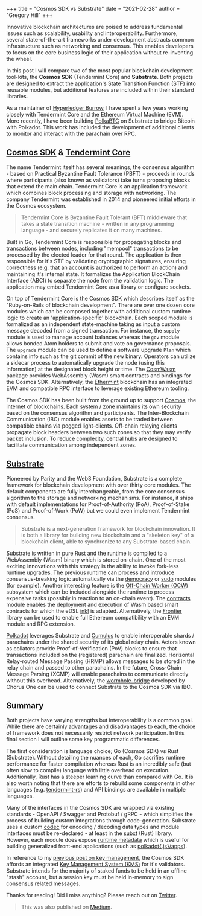 +++
title = "Cosmos SDK vs Substrate"
date = "2021-02-28"
author = "Gregory Hill"
+++

Innovative blockchain architectures are poised to address fundamental issues such as scalability, usability and interoperability. Furthermore, several state-of-the-art frameworks under development abstracts common infrastructure such as networking and consensus. This enables developers to focus on the core business logic of their application without re-inventing the wheel.

In this post I will compare two of the most popular blockchain development tool-kits, the **Cosmos SDK** (Tendermint Core) and **Substrate**. Both projects are designed to extract the application's State Transition Function (STF) into reusable modules, but additional features are included within their standard libraries.

As a maintainer of [Hyperledger Burrow](https://github.com/hyperledger/burrow), I have spent a few years working closely with Tendermint Core and the Ethereum Virtual Machine (EVM). More recently, I have been building [PolkaBTC](https://github.com/interlay/BTC-Parachain) on Substrate to bridge Bitcoin with Polkadot. This work has included the development of additional clients to monitor and interact with the parachain over RPC.

## [Cosmos SDK](https://github.com/cosmos/cosmos-sdk) & [Tendermint Core](https://github.com/tendermint/tendermint)

The name Tendermint itself has several meanings, the consensus algorithm - based on Practical Byzantine Fault Tolerance (PBFT) - proceeds in rounds where participants (also known as validators) take turns proposing blocks that extend the main chain. Tendermint Core is an application framework which combines block processing and storage with networking. The company Tendermint was established in 2014 and pioneered initial efforts in the Cosmos ecosystem.

> Tendermint Core is Byzantine Fault Tolerant (BFT) middleware that takes a state transition machine - written in any programming language - and securely replicates it on many machines.

Built in Go, Tendermint Core is responsible for propagating blocks and transactions between nodes, including "mempool" transactions to be processed by the elected leader for that round. The application is then responsible for it's STF by validating cryptographic signatures, ensuring correctness (e.g. that an account is authorized to perform an action) and maintaining it's internal state. It formalizes the Application BlockChain Interface (ABCI) to separate the node from the validation logic. The application may embed Tendermint Core as a library or configure sockets.

On top of Tendermint Core is the Cosmos SDK which describes itself as the "Ruby-on-Rails of blockchain development". There are over one dozen core modules which can be composed together with additional custom runtime logic to create an 'application-specific' blockchain. Each scoped module is formalized as an independent state-machine taking as input a custom message decoded from a signed transaction. For instance, the `supply` module is used to manage account balances whereas the `gov` module allows bonded Atom holders to submit and vote on governance proposals. The `upgrade` module can be used to define a software upgrade `Plan` which contains info such as the git commit of the new binary. Operators can utilize a sidecar process to automatically upgrade the node (using this information) at the designated block height or time. The [CosmWasm](https://github.com/CosmWasm/cosmwasm) package provides WebAssembly (Wasm) smart contracts and bindings for the Cosmos SDK. Alternatively, the [Ethermint](https://github.com/cosmos/ethermint) blockchain has an integrated EVM and compatible RPC interface to leverage existing Ethereum tooling.

The Cosmos SDK has been built from the ground up to support [Cosmos](https://cosmos.network/), the internet of blockchains. Each system / zone maintains its own security based on the consensus algorithm and participants. The Inter-Blockchain Communication (IBC) module enables assets to be traded between compatible chains via pegged light-clients. Off-chain relaying clients propagate block headers between two such zones so that they may verify packet inclusion. To reduce complexity, central hubs are designed to facilitate communication among independent zones.

## [Substrate](https://github.com/paritytech/substrate)

Pioneered by Parity and the Web3 Foundation, Substrate is a complete framework for blockchain development with over thirty core modules. The default components are fully interchangeable, from the core consensus algorithm to the storage and networking mechanisms. For instance, it ships with default implementations for Proof-of-Authority (PoA), Proof-of-Stake (PoS) and Proof-of-Work (PoW) but we could even implement Tendermint consensus. 

> Substrate is a next-generation framework for blockchain innovation. It is both a library for building new blockchain and a "skeleton key" of a blockchain client, able to synchronize to any Substrate-based chain.

Substrate is written in pure Rust and the runtime is compiled to a WebAssembly (Wasm) binary which is stored on-chain. One of the most exciting innovations with this strategy is the ability to invoke fork-less runtime upgrades. The previous runtime can process and introduce consensus-breaking logic automatically via the [democracy](https://github.com/paritytech/substrate/tree/master/frame/democracy) or [sudo](https://github.com/paritytech/substrate/tree/master/frame/sudo) modules (for example). Another interesting feature is the [Off-Chain Worker (OCW)](https://substrate.dev/docs/en/knowledgebase/learn-substrate/off-chain-features#off-chain-workers) subsystem which can be included alongside the runtime to process expensive tasks (possibly in reaction to an on-chain event). The [contracts](https://github.com/paritytech/substrate/tree/master/frame/contracts) module enables the deployment and execution of Wasm based smart contracts for which the eDSL [ink!](https://github.com/paritytech/ink) is adapted. Alternatively, the [Frontier](https://github.com/paritytech/frontier) library can be used to enable full Ethereum compatibility with an EVM module and RPC extension.

[Polkadot](https://polkadot.network/) leverages Substrate and [Cumulus](https://github.com/paritytech/cumulus) to enable interoperable shards / parachains under the shared security of its global relay chain. Actors known as collators provide Proof-of-Verification (PoV) blocks to ensure that transactions included on the (registered) parachain are finalized. Horizontal Relay-routed Message Passing (HRMP) allows messages to be stored in the relay chain and passed to other parachains. In the future, Cross-Chain Message Parsing (XCMP) will enable parachains to communicate directly without this overhead. Alternatively, the [wormhole-bridge](https://github.com/ChorusOne/wormhole-bridge) developed by Chorus One can be used to connect Substrate to the Cosmos SDK via IBC.

## Summary

Both projects have varying strengths but interoperability is a common goal. While there are certainly advantages and disadvantages to each, the choice of framework does not necessarily restrict network participation. In this final section I will outline some key programmatic differences.

The first consideration is language choice; Go (Cosmos SDK) vs Rust (Substrate). Without detailing the nuances of each, Go sacrifies runtime performance for faster compilation whereas Rust is an incredibly safe (but often slow to compile) language with little overhead on execution. Additionally, Rust has a steeper learning curve than compared with Go. It is also worth noting that there are efforts to rebuild some components in other languages (e.g. [tendermint-rs](https://github.com/informalsystems/tendermint-rs)) and API bindings are available in multiple languages.

Many of the interfaces in the Cosmos SDK are wrapped via existing standards - OpenAPI / Swagger and Protobuf / gRPC - which simplifies the process of building custom integrations through code-generation. Substrate uses a custom [codec](https://github.com/paritytech/parity-scale-codec) for encoding / decoding data types and module interfaces must be re-declared - at least in the [subxt](https://github.com/paritytech/substrate-subxt) (Rust) library. However, each module does expose [runtime metadata](https://substrate.dev/docs/en/knowledgebase/runtime/metadata) which is useful for building generalized front-end applications (such as [polkadot{.js}/apps](https://github.com/polkadot-js/apps)).

In reference to my [previous post on key management](/posts/key-management), the Cosmos SDK affords an integrated [Key Management System (KMS)](https://github.com/iqlusioninc/tmkms) for it's validators. Substrate intends for the majority of staked funds to be held in an offline "stash" account, but a session key must be held in-memory to sign consensus related messages.

Thanks for reading! Did I miss anything? Please reach out on [Twitter](https://twitter.com/gregorydhill).

> This was also published on [Medium](https://gdouglashill.medium.com/cosmos-sdk-vs-substrate-451a79f28f4b).

